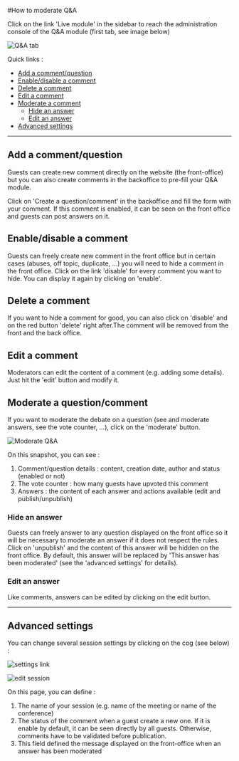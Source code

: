 #How to moderate Q&A

Click on the link 'Live module' in the sidebar to reach the administration console of the Q&A module (first tab, see image below)

![Q&A tab](https://raw.github.com/applidget/event-cms-documentation/master/images/moderators/qa_tab.png)

Quick links :
* [Add a comment/question](https://github.com/applidget/event-cms-documentation/blob/master/sections/moderators/q_and_a.md#-add-a-commentquestion)
* [Enable/disable a comment](https://github.com/applidget/event-cms-documentation/blob/master/sections/moderators/q_and_a.md#-enabledisable-a-comment)
* [Delete a comment](https://github.com/applidget/event-cms-documentation/blob/master/sections/moderators/q_and_a.md#-delete-a-comment)
* [Edit a comment](https://github.com/applidget/event-cms-documentation/blob/master/sections/moderators/q_and_a.md#-edit-a-comment)
* [Moderate a comment](https://github.com/applidget/event-cms-documentation/blob/master/sections/moderators/q_and_a.md#-moderate-a-questioncomment)
  * [Hide an answer](https://github.com/applidget/event-cms-documentation/blob/master/sections/moderators/q_and_a.md#-hide-an-answer)
  * [Edit an answer](https://github.com/applidget/event-cms-documentation/blob/master/sections/moderators/q_and_a.md#-edit-an-answer)
* [Advanced settings](https://github.com/applidget/event-cms-documentation/blob/master/sections/moderators/q_and_a.md#advanced-settings)

---

## Add a comment/question

Guests can create new comment directly on the website (the front-office) but you can also create comments in the backoffice to pre-fill your Q&A module.

Click on 'Create a question/comment' in the backoffice and fill the form with your comment. 
If this comment is enabled, it can be seen on the front office and guests can post answers on it.

## Enable/disable a comment

Guests can freely create new comment in the front office but in certain cases (abuses, off topic, duplicate, …) you will need to hide a comment in the front office.
Click on the link 'disable' for every comment you want to hide. You can display it again by clicking on 'enable'.

## Delete a comment

If you want to hide a comment for good, you can also click on 'disable' and on the red button 'delete' right after.The comment will be removed from the front and the back office.

## Edit a comment

Moderators can edit the content of a comment (e.g. adding some details). Just hit the 'edit' button and modify it.

## Moderate a question/comment

If you want to moderate the debate on a question (see and moderate answers, see the vote counter, …), click on the 'moderate' button.


![Moderate Q&A](https://raw.github.com/applidget/event-cms-documentation/master/images/moderators/qa_moderate_backoffice.png)

On this snapshot, you can see : 

1. Comment/question details : content, creation date, author and status (enabled or not)
2. The vote counter : how many guests have upvoted this comment
3. Answers : the content of each answer and actions available (edit and publish/unpublish)

### Hide an answer

Guests can freely answer to any question displayed on the front office so it will be necessary to moderate an answer if it does not respect the rules. Click on 'unpublish' and the content of this answer will be hidden on the front office. By default, this answer will be replaced by 'This answer has been moderated' (see the 'advanced settings' for details).

### Edit an answer

Like comments, answers can be edited by clicking on the edit button.


---

## Advanced settings

You can change several session settings by clicking on the cog (see below) :

![settings link](https://raw.github.com/applidget/event-cms-documentation/master/images/moderators/settings_link.png)

![edit session](https://raw.github.com/applidget/event-cms-documentation/master/images/moderators/edit_session.png)

On this page, you can define :

1. The name of your session (e.g. name of the meeting or name of the conference)
2. The status of the comment when a guest create a new one. If it is enable by default, it can be seen directly by all guests. Otherwise, comments have to be validated before publication.
3. This field defined the message displayed on the front-office when an answer has been moderated



